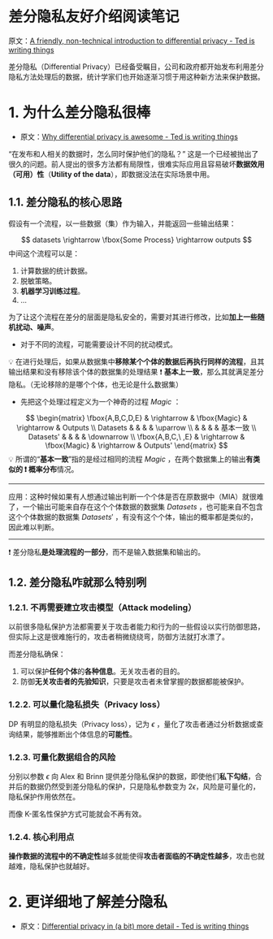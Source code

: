 # 差分隐私友好介绍阅读笔记

原文：[A friendly, non-technical introduction to differential privacy - Ted is writing things](https://desfontain.es/blog/friendly-intro-to-differential-privacy.html)  

差分隐私（Differential Privacy）已经备受瞩目，公司和政府都开始发布利用差分隐私方法处理后的数据，统计学家们也开始逐渐习惯于用这种新方法来保护数据。
# 1. 为什么差分隐私很棒

* 原文：[Why differential privacy is awesome - Ted is writing things](https://desfontain.es/blog/differential-privacy-awesomeness.html)  

“在发布和人相关的数据时，怎么同时保护他们的隐私？” 这是一个已经被抛出了很久的问题。前人提出的很多方法都有局限性，很难实际应用且容易破坏**数据效用（可用）性**（**Utility of the data**），即数据没法在实际场景中用。  

## 1.1. 差分隐私的核心思路

假设有一个流程，以一些数据（集）作为输入，并能返回一些输出结果：  

$$
datasets \rightarrow \fbox{Some Process} \rightarrow outputs
$$
中间这个流程可以是：  

1. 计算数据的统计数据。
2. 脱敏策略。
3. **机器学习训练过程**。  
4. ...

为了让这个流程在差分的层面是隐私安全的，需要对其进行修改，比如**加上一些随机扰动、噪声**。

* 对于不同的流程，可能需要设计不同的扰动模式。  

💡 在进行处理后，如果从数据集中**移除某个个体的数据后再执行同样的流程**，且其输出结果和没有移除该个体的数据集的处理结果 ❗ **基本上一致**，那么其就满足差分隐私。（无论移除的是哪个个体，也无论是什么数据集）  

* 先把这个处理过程定义为一个神奇的过程 $Magic$ ：

$$
\begin{matrix}
\fbox{A,B,C,D,E} & \rightarrow & \fbox{Magic} & \rightarrow & Outputs \\
Datasets & & & & \uparrow \\
& & & & 基本一致 \\
Datasets' & & & & \downarrow \\
\fbox{A,B,C,\ ,E} & \rightarrow & \fbox{Magic} & \rightarrow & Outputs' 
\end{matrix}
$$
💡 所谓的“**基本一致**”指的是经过相同的流程 $Magic$ ，在两个数据集上的输出**有类似的 ❗ 概率分布**情况。  

---

应用：这种时候如果有人想通过输出判断一个个体是否在原数据中（MIA）就很难了，一个输出可能来自存在这个个体数据的数据集 $Datasets$ ，也可能来自不包含这个个体数据的数据集 $Datasets'$ ，有没有这个个体，输出的概率都是类似的，因此难以判断。    

---

❗ 差分隐私**是处理流程的一部分**，而不是输入数据集和输出的。  

## 1.2. 差分隐私咋就那么特别咧

### 1.2.1. 不再需要建立攻击模型（Attack modeling）  

以前很多隐私保护方法都需要关于攻击者能力和行为的一些假设以实行防御思路，但实际上这是很难施行的，攻击者稍微绕绕弯，防御方法就打水漂了。

而差分隐私确保：  

1. 可以保护**任何个体**的**各种信息**。无关攻击者的目的。
2. 防御**无关攻击者的先验知识**，只要是攻击者未曾掌握的数据都能被保护。  

### 1.2.2. 可以量化隐私损失（Privacy loss）

DP 有明显的隐私损失（Privacy loss），记为 $\epsilon$ ，量化了攻击者通过分析数据或查询结果，能够推断出个体信息的**可能性**。 

### 1.2.3. 可量化数据组合的风险

分别以参数 $\epsilon$ 向 Alex 和 Brinn 提供差分隐私保护的数据，即使他们**私下勾结**，合并后的数据仍然受到差分隐私的保护，只是隐私参数变为 $2\epsilon$，风险是可量化的，隐私保护作用依然在。  

而像 K-匿名性保护方式可能就会不再有效。  


### 1.2.4. 核心利用点

**操作数据的流程中的不确定性**越多就能使得**攻击者面临的不确定性越多**，攻击也就越难，隐私保护也就越好。  


# 2. 更详细地了解差分隐私

* 原文：[Differential privacy in (a bit) more detail - Ted is writing things](https://desfontain.es/blog/differential-privacy-in-more-detail.html) 


